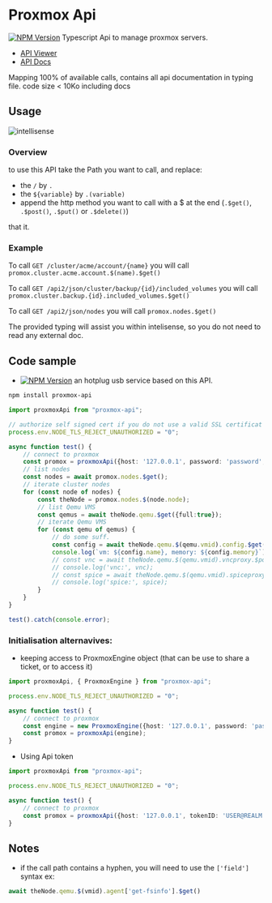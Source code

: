 # Proxmox Api

[![NPM Version](https://img.shields.io/npm/v/proxmox-api.svg?style=flat)](https://www.npmjs.org/package/proxmox-api) Typescript Api to manage proxmox servers.

* [API Viewer](https://pve.proxmox.com/pve-docs/api-viewer/) 
* [API Docs](https://pve.proxmox.com/wiki/Proxmox_VE_API)

Mapping 100% of available calls, contains all api documentation in typing file.
code size < 10Ko including docs

## Usage

![intellisense](https://github.com/UrielCh/proxmox-api/blob/master/sample/usage.gif?raw=true "preview")

### Overview

to use this API take the Path you want to call, and replace:
- the `/` by `.`
- the `${variable}` by `.(variable)`
- append the http method you want to call with a $ at the end (`.$get()`, `.$post()`, `.$put()` or `.$delete()`)

that it.

### Example

To call `GET /cluster/acme/account/{name}` you will call `promox.cluster.acme.account.$(name).$get()`

To call `GET /api2/json/cluster/backup/{id}/included_volumes` you will call `promox.cluster.backup.{id}.included_volumes.$get()`

To call `GET /api2/json/nodes` you will call `promox.nodes.$get()`

The provided typing will assist you within intelisense, so you do not need to read any external doc.

## Code sample


* [![NPM Version](https://img.shields.io/npm/v/proxmox-usb-hotplug.svg?style=flat)](https://www.npmjs.org/package/proxmox-usb-hotplug) an hotplug usb service based on this API.

```bash
npm install proxmox-api
```

```typescript
import proxmoxApi from "proxmox-api";

// authorize self signed cert if you do not use a valid SSL certificat
process.env.NODE_TLS_REJECT_UNAUTHORIZED = "0";

async function test() {
    // connect to proxmox
    const promox = proxmoxApi({host: '127.0.0.1', password: 'password', username: 'user1@pam'});
    // list nodes
    const nodes = await promox.nodes.$get();
    // iterate cluster nodes
    for (const node of nodes) {
        const theNode = promox.nodes.$(node.node);
        // list Qemu VMS
        const qemus = await theNode.qemu.$get({full:true});
        // iterate Qemu VMS
        for (const qemu of qemus) {
            // do some suff.
            const config = await theNode.qemu.$(qemu.vmid).config.$get();
            console.log(`vm: ${config.name}, memory: ${config.memory}`);
            // const vnc = await theNode.qemu.$(qemu.vmid).vncproxy.$post();
            // console.log('vnc:', vnc);
            // const spice = await theNode.qemu.$(qemu.vmid).spiceproxy.$post();
            // console.log('spice:', spice);
        }
    }    
}

test().catch(console.error);
```

### Initialisation alternavives:

- keeping access to ProxmoxEngine object (that can be use to share a ticket, or to access it)

```typescript
import proxmoxApi, { ProxmoxEngine } from "proxmox-api";

process.env.NODE_TLS_REJECT_UNAUTHORIZED = "0";

async function test() {
    // connect to proxmox
    const engine = new ProxmoxEngine({host: '127.0.0.1', password: 'password', username: 'user1@pam'});
    const promox = proxmoxApi(engine);
}
```

- Using Api token


```typescript
import proxmoxApi from "proxmox-api";

process.env.NODE_TLS_REJECT_UNAUTHORIZED = "0";

async function test() {
    // connect to proxmox
    const promox = proxmoxApi({host: '127.0.0.1', tokenID: 'USER@REALM!TOKENID', tokenSecret: '12345678-1234-1234-1234-1234567890ab'});
}
```

## Notes

- if the call path contains a hyphen, you will need to use the `['field']` syntax ex:

```typescript
await theNode.qemu.$(vmid).agent['get-fsinfo'].$get()
```
